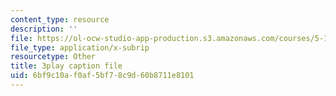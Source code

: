 ```yaml
---
content_type: resource
description: ''
file: https://ol-ocw-studio-app-production.s3.amazonaws.com/courses/5-111sc-principles-of-chemical-science-fall-2014/6bf9c10af0af5bf78c9d60b8711e8101_O192jrR80oo.vtt
file_type: application/x-subrip
resourcetype: Other
title: 3play caption file
uid: 6bf9c10a-f0af-5bf7-8c9d-60b8711e8101
---
```

